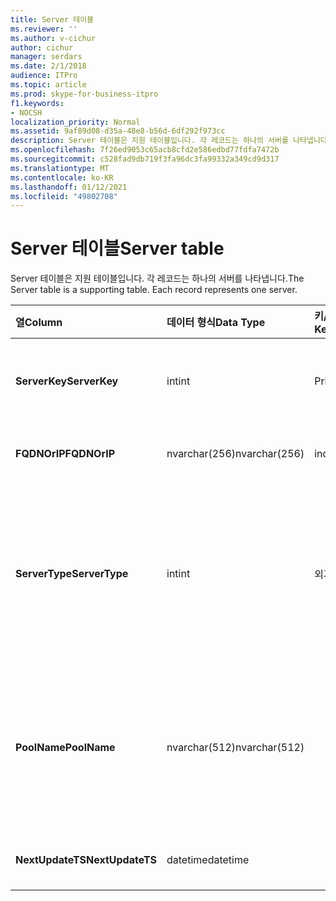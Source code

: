 ```yaml
---
title: Server 테이블
ms.reviewer: ''
ms.author: v-cichur
author: cichur
manager: serdars
ms.date: 2/1/2018
audience: ITPro
ms.topic: article
ms.prod: skype-for-business-itpro
f1.keywords:
- NOCSH
localization_priority: Normal
ms.assetid: 9af89d08-d35a-48e8-b56d-6df292f973cc
description: Server 테이블은 지원 테이블입니다. 각 레코드는 하나의 서버를 나타냅니다.
ms.openlocfilehash: 7f26ed9053c65acb8cfd2e586edbd77fdfa7472b
ms.sourcegitcommit: c528fad9db719f3fa96dc3fa99332a349cd9d317
ms.translationtype: MT
ms.contentlocale: ko-KR
ms.lasthandoff: 01/12/2021
ms.locfileid: "49802708"
---
```

# <a name="server-table"></a><span data-ttu-id="61a6d-104">Server 테이블</span><span class="sxs-lookup"><span data-stu-id="61a6d-104">Server table</span></span>
 
<span data-ttu-id="61a6d-p102">Server 테이블은 지원 테이블입니다. 각 레코드는 하나의 서버를 나타냅니다.</span><span class="sxs-lookup"><span data-stu-id="61a6d-p102">The Server table is a supporting table. Each record represents one server.</span></span> 
  
|<span data-ttu-id="61a6d-107">**열**</span><span class="sxs-lookup"><span data-stu-id="61a6d-107">**Column**</span></span>|<span data-ttu-id="61a6d-108">**데이터 형식**</span><span class="sxs-lookup"><span data-stu-id="61a6d-108">**Data Type**</span></span>|<span data-ttu-id="61a6d-109">**키/인덱스**</span><span class="sxs-lookup"><span data-stu-id="61a6d-109">**Key/Index**</span></span>|<span data-ttu-id="61a6d-110">**세부 정보**</span><span class="sxs-lookup"><span data-stu-id="61a6d-110">**Details**</span></span>|
|:-----|:-----|:-----|:-----|
|<span data-ttu-id="61a6d-111">**ServerKey**</span><span class="sxs-lookup"><span data-stu-id="61a6d-111">**ServerKey**</span></span> <br/> |<span data-ttu-id="61a6d-112">int</span><span class="sxs-lookup"><span data-stu-id="61a6d-112">int</span></span>  <br/> |<span data-ttu-id="61a6d-113">Primary</span><span class="sxs-lookup"><span data-stu-id="61a6d-113">Primary</span></span>  <br/> |<span data-ttu-id="61a6d-114">이 서버를 식별하는 고유 번호입니다.</span><span class="sxs-lookup"><span data-stu-id="61a6d-114">Unique number identifying the server.</span></span>  <br/> |
|<span data-ttu-id="61a6d-115">**FQDNOrIP**</span><span class="sxs-lookup"><span data-stu-id="61a6d-115">**FQDNOrIP**</span></span> <br/> |<span data-ttu-id="61a6d-116">nvarchar(256)</span><span class="sxs-lookup"><span data-stu-id="61a6d-116">nvarchar(256)</span></span>  <br/> |<span data-ttu-id="61a6d-117">index</span><span class="sxs-lookup"><span data-stu-id="61a6d-117">index</span></span>  <br/> |<span data-ttu-id="61a6d-118">MAC 주소 문자열입니다.</span><span class="sxs-lookup"><span data-stu-id="61a6d-118">MAC address string.</span></span>  <br/> |
|<span data-ttu-id="61a6d-119">**ServerType**</span><span class="sxs-lookup"><span data-stu-id="61a6d-119">**ServerType**</span></span> <br/> |<span data-ttu-id="61a6d-120">int</span><span class="sxs-lookup"><span data-stu-id="61a6d-120">int</span></span>  <br/> |<span data-ttu-id="61a6d-121">외계인</span><span class="sxs-lookup"><span data-stu-id="61a6d-121">Foreign</span></span>  <br/> |<span data-ttu-id="61a6d-122">1: 중재 서버</span><span class="sxs-lookup"><span data-stu-id="61a6d-122">1: Mediation Server</span></span>  <br/> <span data-ttu-id="61a6d-123">2: A/V 회의 서버 16394: A/V 에지 서버 32769: 게이트웨이</span><span class="sxs-lookup"><span data-stu-id="61a6d-123">2: A/V Conferencing Server16394: A/V Edge service32769: Gateway</span></span>  <br/> |
|<span data-ttu-id="61a6d-124">**PoolName**</span><span class="sxs-lookup"><span data-stu-id="61a6d-124">**PoolName**</span></span> <br/> |<span data-ttu-id="61a6d-125">nvarchar(512)</span><span class="sxs-lookup"><span data-stu-id="61a6d-125">nvarchar(512)</span></span>  <br/> ||<span data-ttu-id="61a6d-p103">서버가 속하는 풀입니다. A/V 회의 서버에만 적용할 수 있습니다.</span><span class="sxs-lookup"><span data-stu-id="61a6d-p103">Pool the server belongs to. Only applicable for the A/V Conferencing Server.</span></span>  <br/> |
|<span data-ttu-id="61a6d-128">**NextUpdateTS**</span><span class="sxs-lookup"><span data-stu-id="61a6d-128">**NextUpdateTS**</span></span> <br/> |<span data-ttu-id="61a6d-129">datetime</span><span class="sxs-lookup"><span data-stu-id="61a6d-129">datetime</span></span>  <br/> ||<span data-ttu-id="61a6d-130">내부 용도로만 사용됩니다.</span><span class="sxs-lookup"><span data-stu-id="61a6d-130">For internal use only.</span></span>  <br/> |
   


